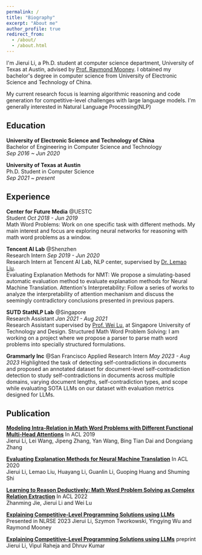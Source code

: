 ```yaml
---
permalink: /
title: "Biography"
excerpt: "About me"
author_profile: true
redirect_from: 
  - /about/
  - /about.html
---
```


I'm Jierui Li, a Ph.D. student at computer science department, University of Texas at Austin, advised by [Prof. Raymond Mooney](https://www.cs.utexas.edu/~mooney/). I obtained my bachelor's degree in computer science from University of Electronic Science and Technology of China. 

My current research focus is learning algorithmic reasoning and code generation for competitive-level challenges with large language models. I'm generally interested in Natural Language Processing(NLP)

Education
------
**University of Electronic Science and Technology of China**  
Bachelor of Engineering in Computer Science and Technology  
*Sep 2016 ~ Jun 2020*

**University of Texas at Austin**  
Ph.D. Student in Computer Science  
*Sep 2021 ~ present*



## Experience

**Center for Future Media** @UESTC  
Student 				*Oct 2018 - Jun 2019*  
Math Word Problems: Work on one specific task with different methods. My main interest and focus are exploring neural networks for reasoning with math word problems as a window.

**Tencent AI Lab** @Shenzhen  
Research Intern			*Sep 2019 - Jun 2020*  
Research Intern at Tencent AI Lab, NLP center, supervised by [Dr. Lemao Liu](https://lemaoliu.github.io/homepage/).  
Evaluating Explanation Methods for NMT: We propose a simulating-based automatic evaluation method to evaluate explanation methods for Neural Machine Translation.  Attention's Interpretability: Follow a series of works to analyze the interpretability of attention mechanism and discuss the seemingly contradictory conclusions presented in previous papers.

**SUTD StatNLP Lab** @Singapore  
Research Assistant		 *Jan 2021 - Aug 2021*  
Research Assistant supervised by [Prof. Wei Lu](https://istd.sutd.edu.sg/people/faculty/lu-wei), at Singapore University of Technology and Design.
Structured Math Word Problem Solving: I am working on a project where we propose a parser to parse math word problems into specially structured formulations.

**Grammarly Inc** @San Francisco
Applied Research Intern *May 2023 - Aug 2023*
Highlighted the task of detecting self-contradictions in documents and proposed an annotated dataset for document-level self-contradiction detection to study self-contradictions in documents across multiple domains, varying document lengths, self-contradiction types, and scope while evaluating SOTA LLMs on our dataset with evaluation metrics designed for LLMs.


Publication
------

[**Modeling Intra-Relation in Math Word Problems with Different Functional Multi-Head Attentions**](https://aclanthology.org/P19-1619/) In ACL 2019  
Jierui Li, Lei Wang, Jipeng Zhang, Yan Wang, Bing Tian Dai and Dongxiang Zhang

[**Evaluating Explanation Methods for Neural Machine Translation**](https://aclanthology.org/2020.acl-main.35/) In ACL 2020  
Jierui Li, Lemao Liu, Huayang Li, Guanlin Li, Guoping Huang and Shuming Shi

[**Learning to Reason Deductively: Math Word Problem Solving as Complex Relation Extraction**](https://aclanthology.org/2022.acl-long.410/) In ACL 2022  
Zhanming Jie, Jierui Li and Wei Lu

[**Explaining Competitive-Level Programming Solutions using LLMs**](https://arxiv.org/abs/2307.05337) Presented in NLRSE 2023
Jierui Li, Szymon Tworkowski, Yingying Wu and Raymond Mooney

[**Explaining Competitive-Level Programming Solutions using LLMs**](https://arxiv.org/abs/2311.09182) preprint
Jierui Li, Vipul Raheja and Dhruv Kumar
